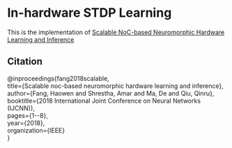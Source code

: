 # In-hardware STDP Learning

This is the implementation of [Scalable NoC-based Neuromorphic Hardware Learning and Inference](https://ieeexplore.ieee.org/document/8489619)  

## Citation
@inproceedings{fang2018scalable,  
  title={Scalable noc-based neuromorphic hardware learning and inference},  
  author={Fang, Haowen and Shrestha, Amar and Ma, De and Qiu, Qinru},  
  booktitle={2018 International Joint Conference on Neural Networks (IJCNN)},  
  pages={1--8},  
  year={2018},  
  organization={IEEE}  
}
